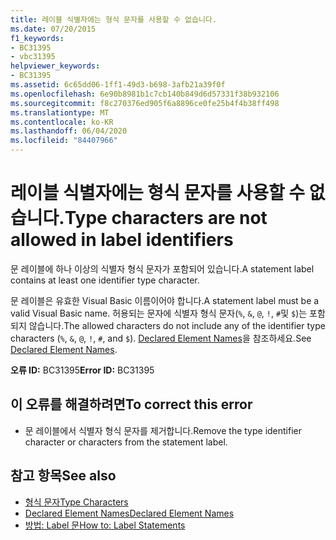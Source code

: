 ```yaml
---
title: 레이블 식별자에는 형식 문자를 사용할 수 없습니다.
ms.date: 07/20/2015
f1_keywords:
- BC31395
- vbc31395
helpviewer_keywords:
- BC31395
ms.assetid: 6c65dd06-1ff1-49d3-b698-3afb21a39f0f
ms.openlocfilehash: 6e90b8981b1c7cb140b849d6d57331f38b932106
ms.sourcegitcommit: f8c270376ed905f6a8896ce0fe25b4f4b38ff498
ms.translationtype: MT
ms.contentlocale: ko-KR
ms.lasthandoff: 06/04/2020
ms.locfileid: "84407966"
---
```

# <a name="type-characters-are-not-allowed-in-label-identifiers"></a><span data-ttu-id="fdc7b-102">레이블 식별자에는 형식 문자를 사용할 수 없습니다.</span><span class="sxs-lookup"><span data-stu-id="fdc7b-102">Type characters are not allowed in label identifiers</span></span>
<span data-ttu-id="fdc7b-103">문 레이블에 하나 이상의 식별자 형식 문자가 포함되어 있습니다.</span><span class="sxs-lookup"><span data-stu-id="fdc7b-103">A statement label contains at least one identifier type character.</span></span>  
  
 <span data-ttu-id="fdc7b-104">문 레이블은 유효한 Visual Basic 이름이어야 합니다.</span><span class="sxs-lookup"><span data-stu-id="fdc7b-104">A statement label must be a valid Visual Basic name.</span></span> <span data-ttu-id="fdc7b-105">허용되는 문자에 식별자 형식 문자(`%`, `&`, `@`, `!`, `#`및 `$`)는 포함되지 않습니다.</span><span class="sxs-lookup"><span data-stu-id="fdc7b-105">The allowed characters do not include any of the identifier type characters (`%`, `&`, `@`, `!`, `#`, and `$`).</span></span> <span data-ttu-id="fdc7b-106">[Declared Element Names](../programming-guide/language-features/declared-elements/declared-element-names.md)을 참조하세요.</span><span class="sxs-lookup"><span data-stu-id="fdc7b-106">See [Declared Element Names](../programming-guide/language-features/declared-elements/declared-element-names.md).</span></span>  
  
 <span data-ttu-id="fdc7b-107">**오류 ID:** BC31395</span><span class="sxs-lookup"><span data-stu-id="fdc7b-107">**Error ID:** BC31395</span></span>  
  
## <a name="to-correct-this-error"></a><span data-ttu-id="fdc7b-108">이 오류를 해결하려면</span><span class="sxs-lookup"><span data-stu-id="fdc7b-108">To correct this error</span></span>  
  
- <span data-ttu-id="fdc7b-109">문 레이블에서 식별자 형식 문자를 제거합니다.</span><span class="sxs-lookup"><span data-stu-id="fdc7b-109">Remove the type identifier character or characters from the statement label.</span></span>  
  
## <a name="see-also"></a><span data-ttu-id="fdc7b-110">참고 항목</span><span class="sxs-lookup"><span data-stu-id="fdc7b-110">See also</span></span>

- [<span data-ttu-id="fdc7b-111">형식 문자</span><span class="sxs-lookup"><span data-stu-id="fdc7b-111">Type Characters</span></span>](../programming-guide/language-features/data-types/type-characters.md)
- [<span data-ttu-id="fdc7b-112">Declared Element Names</span><span class="sxs-lookup"><span data-stu-id="fdc7b-112">Declared Element Names</span></span>](../programming-guide/language-features/declared-elements/declared-element-names.md)
- [<span data-ttu-id="fdc7b-113">방법: Label 문</span><span class="sxs-lookup"><span data-stu-id="fdc7b-113">How to: Label Statements</span></span>](../programming-guide/program-structure/how-to-label-statements.md)
